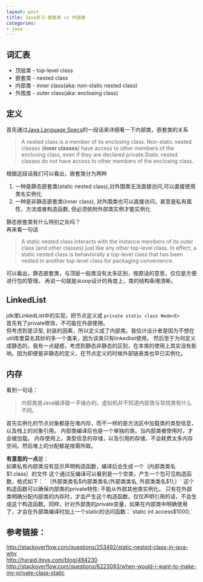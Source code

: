 ```yaml
---
layout: post
title: Java学习-嵌套类 vs 内部类
categories:
- java
---
```


## 词汇表
* 顶层类 - top-level class
* 嵌套类 - nested class
* 内部类 - inner class(aka: non-static nested class)
* 外围类 - outer class(aka: enclosing class)

## 定义
首先通过[Java Language Specs](http://docs.oracle.com/javase/specs/)的一段话来详细看一下内部类，嵌套类的关系  
> A nested class is a member of its enclosing class. Non-static nested classes (**inner classes**) have access to other members of the enclosing class, even if they are declared private.Static nested classes do not have access to other members of the enclosing class.

根据这段话我们可以看出，嵌套类分为两种   
1. 一种是静态嵌套类(static nested class),对外围类无法直接访问,可以直接使用类名实例化
2. 一种是非静态嵌套类(inner class), 对外围类也可以直接访问，甚至是私有属性，方法或者构造函数, 但必须依附外部类实例才能实例化

静态嵌套类有什么特别之处吗？  
再来看一句话

> A static nested class interacts with the instance members of its outer class (and other classes) just like any other top-level class. In effect, a static nested class is behaviorally a top-level class that has been nested in another top-level class for packaging convenience.  

可以看出，静态嵌套类，与顶层一般类没有太多区别，按原话的意思，仅仅是方便进行包的管理。
再说一句就是从oop设计的角度上，类的结构条理清晰。  

## LinkedList
jdk里LinkedList中的实现，把节点定义成
`private static class Node<E>`  
首先有了private修饰，不可能在外部使用。  
但考虑到是泛型, 封装的因素，所以定义成了内部类。我估计设计者是因为不想在util库里莫名其妙的多一个类来，因为该类只有linkedlist使用。
然后至于为何定义成静态的，我有一点疑惑，考虑到静态非静态的区别，在本类的使用上其实没有影响。因为即便是非静态的定义，在节点定义的时候外部链表类也早已实例化。

## 内存
看到一句话：
> 内部类是Java编译器一手操办的。虚拟机并不知道内部类与常规类有什么不同。

首先实例化的节点对象都是在堆内存，而不一样的是方法区中加载类的类型信息，以及栈上的对象引用。
内部类编译后也是一个单独的类。当内部类被使用时，才会被加载。
内存使用上，类型信息的存储，以及引用的存储，不会耗费太多内存空间。然后堆上的分配都是按需所取。

**有意思的一点**是：  
如果私有内部类没有显示声明构造函数，编译后会生成一个｛内部类类名$1.class｝的文件  
这个通过反编译可以看到是一个空类，产生一个包可见构造函数，格式如下：  
`｛外部类类名$内部类类名(外部类类名, 外部类类名$1);｝`   
这个构造函数可以确保内部类的private特性: 不能从外部其他类实例化。    
只有在外部类明确分配内部类的内存时，才会产生这个构造函数。仅仅声明引用的话，不会生成这个构造函数。同样，针对外部类的private变量，如果在内部类中明确使用了，才会在外部类编译时加上一个static的访问函数：`static int access$100();`  

## 参考链接：  
<http://stackoverflow.com/questions/253492/static-nested-class-in-java-why>  
<http://hxraid.iteye.com/blog/494230>  
<http://stackoverflow.com/questions/6223093/when-would-i-want-to-make-my-private-class-static>